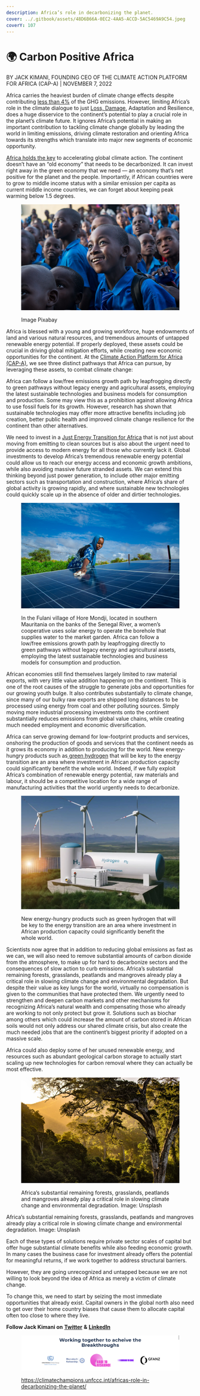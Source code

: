 ```yaml
---
description: Africa’s role in decarbonizing the planet.
cover: ../.gitbook/assets/48D6B66A-0EC2-4AA5-ACCD-5AC5469A9C54.jpeg
coverY: 107
---
```


# 🌍 Carbon Positive Africa

BY JACK KIMANI, FOUNDING CEO OF THE CLIMATE ACTION PLATFORM FOR AFRICA (CAP-A) | NOVEMBER 7, 2022

Africa carries the heaviest burden of climate change effects despite contributing [less than 4%](https://www.weforum.org/agenda/2022/11/africa-business-climate-change-mitigation-adaptation/) of the GHG emissions. However, limiting Africa’s role in the climate dialogue to just [Loss, Damage](https://climatechampions.unfccc.int/climate-champions-define-plan-to-galvanize-action-on-losses-and-damages/), Adaptation and Resilience, does a huge disservice to the continent’s potential to play a crucial role in the planet’s climate future. It ignores Africa’s potential in making an important contribution to tackling climate change globally by leading the world in limiting emissions, driving climate restoration and orienting Africa towards its strengths which translate into major new segments of economic opportunity.

[Africa holds the key](https://climatechampions.unfccc.int/can-africa-be-a-continent-of-solutions-to-the-climate-crisis/) to accelerating global climate action. The continent doesn’t have an “old economy” that needs to be decarbonized. It can invest right away in the green economy that we need — an economy that’s net positive for the planet and the people. Importantly, if African countries were to grow to middle income status with a similar emission per capita as current middle income countries, we can forget about keeping peak warming below 1.5 degrees.

<figure><img src="../.gitbook/assets/48DCA0EF-4FEC-4334-8562-82DD874E2A2A.jpeg" alt=""><figcaption><p>Image Pixabay</p></figcaption></figure>

Africa is blessed with a young and growing workforce, huge endowments of land and various natural resources, and tremendous amounts of untapped renewable energy potential. If properly deployed, these assets could be crucial in driving global mitigation efforts, while creating new economic opportunities for the continent. At the [Climate Action Platform for Africa (CAP-A)](https://capa.earthrise.media/), we see three distinct pathways that Africa can pursue, by leveraging these assets, to combat climate change:

Africa can follow a low/free emissions growth path by leapfrogging directly to green pathways without legacy energy and agricultural assets, employing the latest sustainable technologies and business models for consumption and production. Some may view this as a prohibition against allowing Africa to use fossil fuels for its growth. However, research has shown that sustainable technologies may offer more attractive benefits including job creation, better public health and improved climate change resilience for the continent than other alternatives.

We need to invest in a [Just Energy Transition for Africa](https://climatechampions.unfccc.int/powering-africas-green-growth-beyond-adaptation-and-resilience/) that is not just about moving from emitting to clean sources but is also about the urgent need to provide access to modern energy for all those who currently lack it. Global investments to develop Africa’s tremendous renewable energy potential could allow us to reach our energy access and economic growth ambitions, while also avoiding massive future stranded assets. We can extend this thinking beyond just power generation, to include other major emitting sectors such as transportation and construction, where Africa’s share of global activity is growing rapidly, and where sustainable new technologies could quickly scale up in the absence of older and dirtier technologies.

<figure><img src="../.gitbook/assets/331ED90C-5A17-45C4-8733-328F76B0C31A.png" alt=""><figcaption><p>In the Fulani village of Hore Mondji, located in southern Mauritania on the banks of the Senegal River, a women’s cooperative uses solar energy to operate the borehole that supplies water to the market garden. Africa can follow a low/free emissions growth path by leapfrogging directly to green pathways without legacy energy and agricultural assets, employing the latest sustainable technologies and business models for consumption and production.</p></figcaption></figure>

African economies still find themselves largely limited to raw material exports, with very little value addition happening on the continent. This is one of the root causes of the struggle to generate jobs and opportunities for our growing youth bulge. It also contributes substantially to climate change, since many of our bulky raw exports are shipped long distances to be processed using energy from coal and other polluting sources. Simply moving more industrial processing investments onto the continent substantially reduces emissions from global value chains, while creating much needed employment and economic diversification.&#x20;

Africa can serve growing demand for low-footprint products and services, onshoring the production of goods and services that the continent needs as it grows its economy in addition to producing for the world. New energy-hungry products such as[ green hydrogen](https://climatechampions.unfccc.int/africa-green-hydrogen-alliance/) that will be key to the energy transition are an area where investment in African production capacity could significantly benefit the whole world. Indeed, if we fully exploit Africa’s combination of renewable energy potential, raw materials and labour, it should be a competitive location for a wide range of manufacturing activities that the world urgently needs to decarbonize.

<figure><img src="../.gitbook/assets/6D6F78A4-AEBD-4108-B838-C0B6A73D8CE2.png" alt=""><figcaption><p>New energy-hungry products such as green hydrogen that will be key to the energy transition are an area where investment in African production capacity could significantly benefit the whole world.</p></figcaption></figure>

Scientists now agree that in addition to reducing global emissions as fast as we can, we will also need to remove substantial amounts of carbon dioxide from the atmosphere, to make up for hard to decarbonize sectors and the consequences of slow action to curb emissions. Africa’s substantial remaining forests, grasslands, peatlands and mangroves already play a critical role in slowing climate change and environmental degradation. But despite their value as key lungs for the world, virtually no compensation is given to the communities that have protected them. We urgently need to strengthen and deepen carbon markets and other mechanisms for recognizing Africa’s natural wealth and compensating those who already are working to not only protect but grow it. Solutions such as biochar among others which could increase the amount of carbon stored in African soils would not only address our shared climate crisis, but also create the much needed jobs that are the continent’s biggest priority if adopted on a massive scale.&#x20;

Africa could also deploy some of her unused renewable energy, and resources such as abundant geological carbon storage to actually start scaling up new technologies for carbon removal where they can actually be most effective.

<figure><img src="../.gitbook/assets/08BF9E8D-562B-4F8E-82B9-7319CBA71FD3.png" alt=""><figcaption><p>Africa’s substantial remaining forests, grasslands, peatlands and mangroves already play a critical role in slowing climate change and environmental degradation. Image: Unsplash</p></figcaption></figure>

Africa’s substantial remaining forests, grasslands, peatlands and mangroves already play a critical role in slowing climate change and environmental degradation. Image: Unsplash

Each of these types of solutions require private sector scales of capital but offer huge substantial climate benefits while also feeding economic growth. In many cases the business case for investment already offers the potential for meaningful returns, if we work together to address structural barriers.

However, they are going unrecognized and untapped because we are not willing to look beyond the idea of Africa as merely a victim of climate change.&#x20;

To change this, we need to start by seizing the most immediate opportunities that already exist. Capital owners in the global north also need to get over their home country biases that cause them to allocate capital often too close to where they live.

**Follow Jack Kimani on** [**Twitter**](https://twitter.com/ClimateActAfric) **&** [**LinkedIn**](https://www.linkedin.com/company/climate-action-platform-for-africa-cap-a/)

<figure><img src="../.gitbook/assets/0CE998BC-0608-46DC-BE65-7CAC36C9C1AB.jpeg" alt=""><figcaption><p><a href="https://climatechampions.unfccc.int/africas-role-in-decarbonizing-the-planet/">https://climatechampions.unfccc.int/africas-role-in-decarbonizing-the-planet/</a></p></figcaption></figure>

